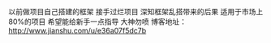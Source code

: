 以前做项目自己搭建的框架 接手过烂项目 深知框架乱搭带来的后果 适用于市场上80%的项目 希望能给新手一点指导 大神勿喷
博客地址：http://www.jianshu.com/u/e36a07f5dc7b

